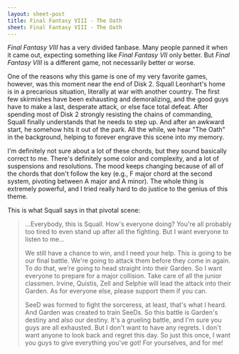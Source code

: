```yaml
---
layout: sheet-post
title: Final Fantasy VIII - The Oath
sheet: Final Fantasy VIII - The Oath
---
```

*Final Fantasy VIII* has a very divided fanbase. Many people panned it when it came out,
expecting something like *Final Fantasy VII* only better. But *Final Fantasy VIII* is a
different game, not necessarily better or worse.

One of the reasons why this game is one of my very favorite games, however, was this
moment near the end of Disk 2. Squall Leonhart's home is in a precarious situation,
literally at war with another country. The first few skirmishes have been exhausting and
demoralizing, and the good guys have to make a last, desperate attack, or else face total
defeat. After spending most of Disk 2 strongly resisting the chains of commanding, Squall
finally understands that he needs to step up. And after an awkward start, he somehow hits
it out of the park. All the while, we hear "The Oath" in the background, helping to
forever engrave this scene into my memory.

I'm definitely not sure about a lot of these chords, but they sound basically correct to
me. There's definitely some color and complexity, and a lot of suspensions and
resolutions. The mood keeps changing because of all of the chords that don't follow the
key (e.g., F major chord at the second system, pivoting between A major and A minor).
The whole thing is extremely powerful, and I tried really hard to do justice to the
genius of this theme.

This is what Squall says in that pivotal scene:

> ...Everybody, this is Squall. How's everyone doing? You're all probably too tired to
> even stand up after all the fighting. But I want everyone to listen to me...
> 
> We still have a chance to win, and I need your help. This is going to be our final
> battle. We're going to attack them before they come in again. To do that, we're going
> to head straight into their Garden. So I want everyone to prepare for a major
> collision. Take care of all the junior classmen. Irvine, Quistis, Zell and Selphie
> will lead the attack into their Garden. As for everyone else, please support them if
> you can.
> 
> SeeD was formed to fight the sorceress, at least, that's what I heard. And Garden was
> created to train SeeDs. So this battle is Garden's destiny and also our destiny. It's a
> grueling battle, and I'm sure you guys are all exhausted. But I don't want to have any
> regrets. I don't want anyone to look back and regret this day. So just this once, I
> want you guys to give everything you've got! For yourselves, and for me!
